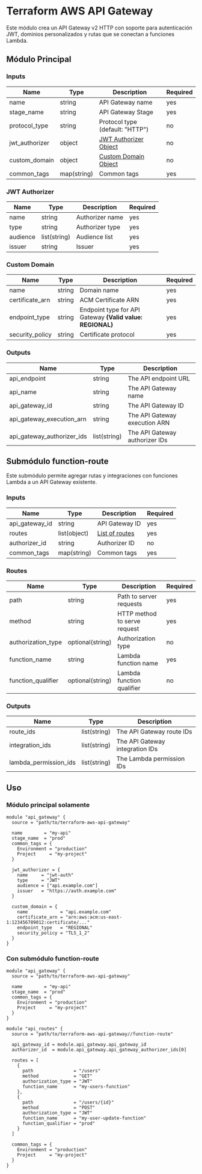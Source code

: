 # Terraform AWS API Gateway

Este módulo crea un API Gateway v2 HTTP con soporte para autenticación JWT, dominios personalizados y rutas que se conectan a funciones Lambda.

## Módulo Principal

### Inputs

| Name           | Type         | Description                              | Required |
| -------------- | ------------ | ---------------------------------------- | -------- |
| name           | string       | API Gateway name                         | yes      |
| stage_name     | string       | API Gateway Stage                        | yes      |
| protocol_type  | string       | Protocol type (default: "HTTP")         | no       |
| jwt_authorizer | object       | [JWT Authorizer Object](#jwt-authorizer) | no       |
| custom_domain  | object       | [Custom Domain Object](#custom-domain)   | no       |
| common_tags    | map(string)  | Common tags                              | yes      |

### JWT Authorizer

| Name     | Type         | Description     | Required |
| -------- | ------------ | --------------- | -------- |
| name     | string       | Authorizer name | yes      |
| type     | string       | Authorizer type | yes      |
| audience | list(string) | Audience list   | yes      |
| issuer   | string       | Issuer          | yes      |



### Custom Domain

| Name            | Type   | Description                                               | Required |
| --------------- | ------ | --------------------------------------------------------- | -------- |
| name            | string | Domain name                                               | yes      |
| certificate_arn | string | ACM Certificate ARN                                       | yes      |
| endpoint_type   | string | Endpoint type for API Gateway **(Valid value: REGIONAL)** | yes      |
| security_policy | string | Certificate protocol                                      | yes      |


### Outputs

| Name                      | Type         | Description                  |
| ------------------------- | ------------ | ---------------------------- |
| api_endpoint              | string       | The API endpoint URL         |
| api_name                  | string       | The API Gateway name         |
| api_gateway_id            | string       | The API Gateway ID           |
| api_gateway_execution_arn | string       | The API Gateway execution ARN |
| api_gateway_authorizer_ids| list(string) | The API Gateway authorizer IDs |

## Submódulo function-route

Este submódulo permite agregar rutas y integraciones con funciones Lambda a un API Gateway existente.

### Inputs

| Name           | Type         | Description                  | Required |
| -------------- | ------------ | ---------------------------- | -------- |
| api_gateway_id | string       | API Gateway ID               | yes      |
| routes         | list(object) | [List of routes](#routes-1)  | yes      |
| authorizer_id  | string       | Authorizer ID                | no       |
| common_tags    | map(string)  | Common tags                  | yes      |

### Routes

| Name               | Type             | Description                  | Required |
| ------------------ | ---------------- | ---------------------------- | -------- |
| path               | string           | Path to server requests      | yes      |
| method             | string           | HTTP method to serve request | yes      |
| authorization_type | optional(string) | Authorization type           | no       |
| function_name      | string           | Lambda function name         | yes      |
| function_qualifier | optional(string) | Lambda function qualifier    | no       |

### Outputs

| Name                   | Type         | Description                   |
| ---------------------- | ------------ | ----------------------------- |
| route_ids              | list(string) | The API Gateway route IDs     |
| integration_ids        | list(string) | The API Gateway integration IDs |
| lambda_permission_ids  | list(string) | The Lambda permission IDs     |

## Uso

### Módulo principal solamente

```hcl
module "api_gateway" {
  source = "path/to/terraform-aws-api-gateway"
  
  name        = "my-api"
  stage_name  = "prod"
  common_tags = {
    Environment = "production"
    Project     = "my-project"
  }
  
  jwt_authorizer = {
    name     = "jwt-auth"
    type     = "JWT"
    audience = ["api.example.com"]
    issuer   = "https://auth.example.com"
  }
  
  custom_domain = {
    name            = "api.example.com"
    certificate_arn = "arn:aws:acm:us-east-1:123456789012:certificate/..."
    endpoint_type   = "REGIONAL"
    security_policy = "TLS_1_2"
  }
}
```

### Con submódulo function-route

```hcl
module "api_gateway" {
  source = "path/to/terraform-aws-api-gateway"
  
  name        = "my-api"
  stage_name  = "prod"
  common_tags = {
    Environment = "production"
    Project     = "my-project"
  }
}

module "api_routes" {
  source = "path/to/terraform-aws-api-gateway//function-route"
  
  api_gateway_id = module.api_gateway.api_gateway_id
  authorizer_id  = module.api_gateway.api_gateway_authorizer_ids[0]
  
  routes = [
    {
      path               = "/users"
      method             = "GET"
      authorization_type = "JWT"
      function_name      = "my-users-function"
    },
    {
      path               = "/users/{id}"
      method             = "POST"
      authorization_type = "JWT"
      function_name      = "my-user-update-function"
      function_qualifier = "prod"
    }
  ]
  
  common_tags = {
    Environment = "production"
    Project     = "my-project"
  }
}
```